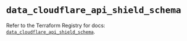 # `data_cloudflare_api_shield_schema`

Refer to the Terraform Registry for docs: [`data_cloudflare_api_shield_schema`](https://registry.terraform.io/providers/cloudflare/cloudflare/5.10.0/docs/data-sources/api_shield_schema).
